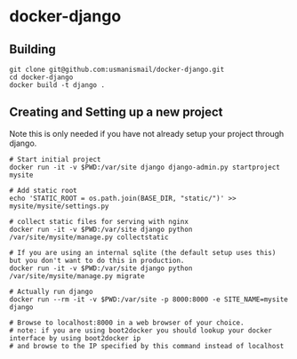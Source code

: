 docker-django
=============

## Building 
    git clone git@github.com:usmanismail/docker-django.git
    cd docker-django
    docker build -t django .
    
## Creating and Setting up a new project 

Note this is only needed if you have not already setup your project through django.

    # Start initial project
    docker run -it -v $PWD:/var/site django django-admin.py startproject mysite
    
    # Add static root
    echo 'STATIC_ROOT = os.path.join(BASE_DIR, "static/")' >> mysite/mysite/settings.py
    
    # collect static files for serving with nginx
    docker run -it -v $PWD:/var/site django python /var/site/mysite/manage.py collectstatic
    
    # If you are using an internal sqlite (the default setup uses this) but you don't want to do this in production.
    docker run -it -v $PWD:/var/site django python /var/site/mysite/manage.py migrate
    
    # Actually run django
    docker run --rm -it -v $PWD:/var/site -p 8000:8000 -e SITE_NAME=mysite django
    
    # Browse to localhost:8000 in a web browser of your choice.
    # note: if you are using boot2docker you should lookup your docker interface by using boot2docker ip
    # and browse to the IP specified by this command instead of localhost
    
    
    
